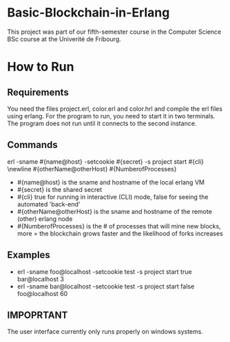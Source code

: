 # Basic-Blockchain-in-Erlang

This project was part of our fifth-semester course in the Computer Science BSc course at the Univerité de Fribourg. 

# How to Run

## Requirements
You need the files project.erl, color.erl and color.hrl and compile the erl files using erlang.
For the program to run, you need to start it in two terminals. The program does not run until it connects to the second instance. 

## Commands
erl -sname \#\{name@host\} -setcookie \#\{secret\} -s project start \#\{cli\} \newline \#\{otherName@otherHost\} \#\{NumberofProcesses\}

- \#\{name@host\} is the sname and hostname of the local erlang VM
- \#\{secret\} is the shared secret
- \#\{cli\} true for running in interactive (CLI) mode, false for seeing the automated 'back-end'
- \#\{otherName@otherHost\} is the sname and hostname of the remote (other) erlang node
- \#\{NumberofProcesses\} is the \# of processes that will mine new blocks, more = the blockchain grows faster and the likelihood of forks increases

## Examples 
- erl -sname foo@localhost -setcookie test -s project start true bar@localhost 3
- erl -sname bar@localhost -setcookie test -s project start false foo@localhost 60

## IMPOPRTANT
The user interface currently only runs properly on windows systems.

